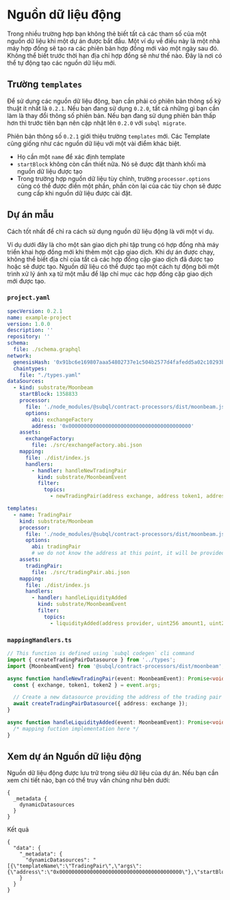 # Nguồn dữ liệu động

Trong nhiều trường hợp bạn không thẻ biết tất cả các tham số của một nguồn dữ liệu khi một dự án được bắt đầu. Một ví dụ về điều này là một nhà máy hợp đồng sẽ tạo ra các phiên bản hợp đồng mới vào một ngày sau đó. Không thể biết trước thời hạn địa chỉ hợp đồng sẽ như thế nào. Đây là nơi có thể tự động tạo các nguồn dữ liệu mới.

## Trường `templates`

Để sử dụng các nguồn dữ liệu động, bạn cần phải có phiên bản thông số kỹ thuật ít nhất là `0.2.1`. Nếu bạn đang sử dụng `0.2.0`, tất cả những gì bạn cần làm là thay đổi thông số phiên bản. Nếu bạn đang sử dụng phiên bản thấp hơn thì trước tiên bạn nên cập nhật lên `0.2.0` với `subql migrate`.

Phiên bản thông số `0.2.1` giới thiệu trường `templates` mới. Các Template cũng giống như các nguồn dữ liệu với một vài điểm khác biệt.

* Họ cần một `name` để xác định template
* `startBlock` không còn cần thiết nữa. Nó sẽ được đặt thành khối mà nguồn dữ liệu được tạo
* Trong trường hợp nguồn dữ liệu tùy chỉnh, trường `processor.options` cũng có thể được điền một phần, phần còn lại của các tùy chọn sẽ được cung cấp khi nguồn dữ liệu được cài đặt.

## Dự án mẫu

Cách tốt nhất để chỉ ra cách sử dụng nguồn dữ liệu động là với một ví dụ.

Ví dụ dưới đây là cho một sàn giao dịch phi tập trung có hợp đồng nhà máy triển khai hợp đồng mới khi thêm một cặp giao dịch. Khi dự án được chạy, không thể biết địa chỉ của tất cả các hợp đồng cặp giao dịch đã được tạo hoặc sẽ được tạo. Nguồn dữ liệu có thể được tạo một cách tự động bởi một trình xử lý ánh xạ từ một mẫu để lập chỉ mục các hợp đồng cặp giao dịch mới được tạo.


### `project.yaml`
```yaml
specVersion: 0.2.1
name: example-project
version: 1.0.0
description: ''
repository: ''
schema:
  file: ./schema.graphql
network:
  genesisHash: '0x91bc6e169807aaa54802737e1c504b2577d4fafedd5a02c10293b1cd60e39527'
  chaintypes:
    file: "./types.yaml"
dataSources:
  - kind: substrate/Moonbeam
    startBlock: 1358833
    processor:
      file: './node_modules/@subql/contract-processors/dist/moonbeam.js'
      options:
        abi: exchangeFactory
        address: '0x0000000000000000000000000000000000000000'
    assets:
      exchangeFactory:
        file: ./src/exchangeFactory.abi.json
    mapping:
      file: ./dist/index.js
      handlers:
        - handler: handleNewTradingPair
          kind: substrate/MoonbeamEvent
          filter:
            topics:
              - newTradingPair(address exchange, address token1, address token2)

templates:
  - name: TradingPair
    kind: substrate/Moonbeam
    processor:
      file: './node_modules/@subql/contract-processors/dist/moonbeam.js'
      options:
        abi: tradingPair
        # we do not know the address at this point, it will be provided when instantiated
    assets:
      tradingPair:
        file: ./src/tradingPair.abi.json
    mapping:
      file: ./dist/index.js
      handlers:
        - handler: handleLiquidityAdded
          kind: substrate/MoonbeamEvent
          filter:
            topics:
              - liquidityAdded(address provider, uint256 amount1, uint256 amount2)
```

### `mappingHandlers.ts`

```ts
// This function is defined using `subql codegen` cli command
import { createTradingPairDatasource } from '../types';
import {MoonbeamEvent} from '@subql/contract-processors/dist/moonbeam';

async function handleNewTradingPair(event: MoonbeamEvent): Promise<void> {
  const { exchange, token1, token2 } = event.args;

  // Create a new datasource providing the address of the trading pair exchange contract
  await createTradingPairDatasource({ address: exchange });
}

async function handleLiquidityAdded(event: MoonbeamEvent): Promise<void> {
  /* mapping fuction implementation here */
}
```


## Xem dự án Nguồn dữ liệu động

Nguồn dữ liệu động được lưu trữ trong siêu dữ liệu của dự án. Nếu bạn cần xem chi tiết nào, bạn có thể truy vấn chúng như bên dưới:

```gql
{
  _metadata {
    dynamicDatasources
  }
}
```

Kết quả
```
{
  "data": {
    "_metadata": {
      "dynamicDatasources": "[{\"templateName\":\"TradingPair\",\"args\":{\"address\":\"0x0000000000000000000000000000000000000000\"},\"startBlock\":1358833}]"
    }
  }
}
```

